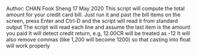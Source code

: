 Author: CHAN Fook Sheng
17 May 2020
This script will compute the total amount for your credit card bill. 
Just run it and past the bill items on the screen, press Enter and Ctrl-D and the script will read it from standard output
The script will read each line and assume the last item is the amount you paid 
It will detect credit return, e.g, 12.00CR will be treated as -12
It will also remove commas (like 1,200 will become 1200) so that casting into float will work properly
